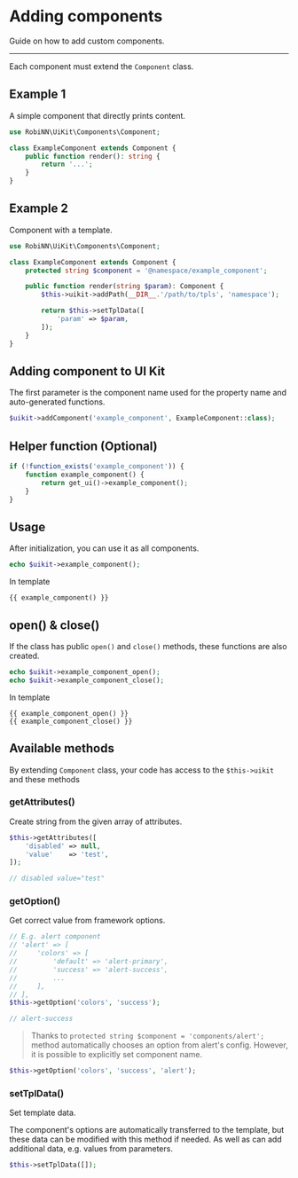 # Adding components

Guide on how to add custom components.

---

Each component must extend the `Component` class.

## Example 1

A simple component that directly prints content.

```php
use RobiNN\UiKit\Components\Component;

class ExampleComponent extends Component {
    public function render(): string {
        return '...';
    }
}
```

## Example 2

Component with a template.

```php
use RobiNN\UiKit\Components\Component;

class ExampleComponent extends Component {
    protected string $component = '@namespace/example_component';

    public function render(string $param): Component {
        $this->uikit->addPath(__DIR__.'/path/to/tpls', 'namespace');

        return $this->setTplData([
            'param' => $param,
        ]);
    }
}
```

## Adding component to UI Kit

The first parameter is the component name used for the property name and auto-generated functions.

```php
$uikit->addComponent('example_component', ExampleComponent::class);
```

## Helper function (Optional)

```php
if (!function_exists('example_component')) {
    function example_component() {
        return get_ui()->example_component();
    }
}
```

## Usage

After initialization, you can use it as all components.

```php
echo $uikit->example_component();
```

In template

```twig
{{ example_component() }}
```

## open() & close()

If the class has public `open()` and `close()` methods, these functions are also created.

```php
echo $uikit->example_component_open();
echo $uikit->example_component_close();
```

In template

```twig
{{ example_component_open() }}
{{ example_component_close() }}
```

## Available methods

By extending `Component` class, your code has access to the `$this->uikit` and these methods

### getAttributes()

Create string from the given array of attributes.

```php
$this->getAttributes([
    'disabled' => null,
    'value'    => 'test',
]);

// disabled value="test"
```

### getOption()

Get correct value from framework options.

```php
// E.g. alert component
// 'alert' => [
//     'colors' => [
//         'default' => 'alert-primary',
//         'success' => 'alert-success',
//         ...
//     ],
// ],
$this->getOption('colors', 'success');

// alert-success
```

> Thanks to `protected string $component = 'components/alert';`
> method automatically chooses an option from alert's config.
> However, it is possible to explicitly set component name.

```php
$this->getOption('colors', 'success', 'alert');
```

### setTplData()

Set template data.

The component's options are automatically transferred to the template,
but these data can be modified with this method if needed.
As well as can add additional data, e.g. values from parameters.

```php
$this->setTplData([]);
```
